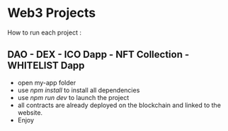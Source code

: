 # Web3 Projects

How to run each project :

## DAO - DEX - ICO Dapp - NFT Collection - WHITELIST Dapp

- open my-app folder
- use _npm install_ to install all dependencies
- use _npm run dev_ to launch the project
- all contracts are already deployed on the blockchain and linked to the website.
- Enjoy


